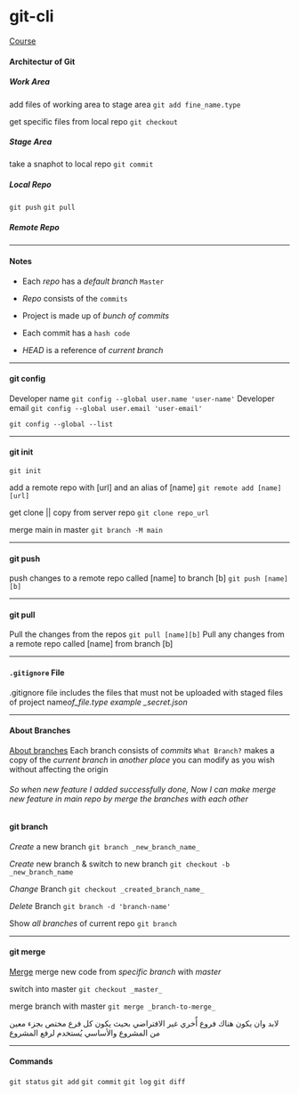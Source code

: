 # git-cli








[Course](https://www.youtube.com/watch?v=Q5Eb3jBvFEE&list=PL_aOZuct6oAogr4UMkWddU7leOXw0QKJS)

#### Architectur of Git

##### Work Area

add files of working area to stage area
`git add fine_name.type`

get specific files from local repo
`git checkout`

##### Stage Area

take a snaphot to local repo
`git commit`

##### Local Repo


`git push`
`git pull`

##### Remote Repo

---

#### Notes


- Each _repo_ has a _default branch_ `Master`

- _Repo_ consists of the `commits`
- Project is made up of _bunch of commits_

- Each commit has a `hash code`
- _HEAD_ is a reference of _current branch_

---


#### git config

Developer name
`git config --global user.name 'user-name'`
Developer email
`git config --global user.email 'user-email'`

`git config --global --list`

- - -
#### git init
`git init`

add a remote repo with [url] and an alias of [name]
`git remote add [name][url]`

get clone || copy from server repo
`git clone repo_url`

merge main in master
`git branch -M main`

- - -
#### git push
push changes to a remote repo called [name] to branch [b]
`git push [name][b]`

- - -
#### git pull

Pull the changes from the repos
`git pull [name][b]`
Pull any changes from a remote repo called [name] from branch [b]

- - -
#### `.gitignore` File

.gitignore file includes the files that must not be uploaded with staged files of project
name*of_file.type example \_secret.json*

---

#### About Branches

[About branches](https://www.youtube.com/watch?v=WtCXZoQqVzI&list=PL_aOZuct6oAogr4UMkWddU7leOXw0QKJS&index=4)
Each branch consists of _commits_
`What Branch?` makes a copy of the _current branch_ in _another place_ you can modify as you wish without affecting the origin

###### _So when new feature I added successfully done, Now I can make merge new feature in main repo by merge the branches with each other_

#### git branch

_Create_ a new branch
`git branch _new_branch_name_`

_Create_ new branch & switch to new branch
`git checkout -b _new_branch_name`

_Change_ Branch
`git checkout _created_branch_name_`

_Delete_ Branch
`git branch -d 'branch-name'`

Show _all branches_ of current repo
`git branch`

---

#### git merge

[Merge](https://www.youtube.com/watch?v=74ZuPrgzRpE)
merge new code from _specific branch_ with _master_

switch into master
`git checkout _master_`

merge branch with master
`git merge _branch-to-merge_`

لابد وان يكون هناك فروع أٌخري غير الافتراضي بحيث يكون كل فرع مختص بجزء معين من المشروع
والأساسي يُستخدم لرفع المشروع


---

<!--

#### Notes:
git commit -am 'Message of Commit'

--- -->


#### Commands

`git status` `git add` `git commit` `git log` `git diff`




